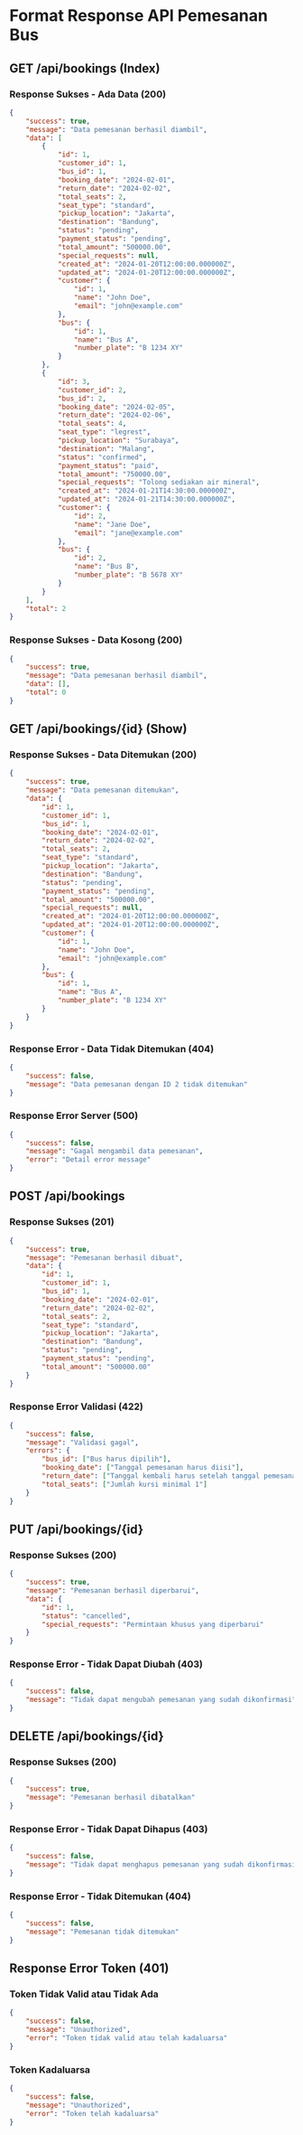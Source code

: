 # Format Response API Pemesanan Bus

## GET /api/bookings (Index)

### Response Sukses - Ada Data (200)

```json
{
    "success": true,
    "message": "Data pemesanan berhasil diambil",
    "data": [
        {
            "id": 1,
            "customer_id": 1,
            "bus_id": 1,
            "booking_date": "2024-02-01",
            "return_date": "2024-02-02",
            "total_seats": 2,
            "seat_type": "standard",
            "pickup_location": "Jakarta",
            "destination": "Bandung",
            "status": "pending",
            "payment_status": "pending",
            "total_amount": "500000.00",
            "special_requests": null,
            "created_at": "2024-01-20T12:00:00.000000Z",
            "updated_at": "2024-01-20T12:00:00.000000Z",
            "customer": {
                "id": 1,
                "name": "John Doe",
                "email": "john@example.com"
            },
            "bus": {
                "id": 1,
                "name": "Bus A",
                "number_plate": "B 1234 XY"
            }
        },
        {
            "id": 3,
            "customer_id": 2,
            "bus_id": 2,
            "booking_date": "2024-02-05",
            "return_date": "2024-02-06",
            "total_seats": 4,
            "seat_type": "legrest",
            "pickup_location": "Surabaya",
            "destination": "Malang",
            "status": "confirmed",
            "payment_status": "paid",
            "total_amount": "750000.00",
            "special_requests": "Tolong sediakan air mineral",
            "created_at": "2024-01-21T14:30:00.000000Z",
            "updated_at": "2024-01-21T14:30:00.000000Z",
            "customer": {
                "id": 2,
                "name": "Jane Doe",
                "email": "jane@example.com"
            },
            "bus": {
                "id": 2,
                "name": "Bus B",
                "number_plate": "B 5678 XY"
            }
        }
    ],
    "total": 2
}
```

### Response Sukses - Data Kosong (200)

```json
{
    "success": true,
    "message": "Data pemesanan berhasil diambil",
    "data": [],
    "total": 0
}
```

## GET /api/bookings/{id} (Show)

### Response Sukses - Data Ditemukan (200)

```json
{
    "success": true,
    "message": "Data pemesanan ditemukan",
    "data": {
        "id": 1,
        "customer_id": 1,
        "bus_id": 1,
        "booking_date": "2024-02-01",
        "return_date": "2024-02-02",
        "total_seats": 2,
        "seat_type": "standard",
        "pickup_location": "Jakarta",
        "destination": "Bandung",
        "status": "pending",
        "payment_status": "pending",
        "total_amount": "500000.00",
        "special_requests": null,
        "created_at": "2024-01-20T12:00:00.000000Z",
        "updated_at": "2024-01-20T12:00:00.000000Z",
        "customer": {
            "id": 1,
            "name": "John Doe",
            "email": "john@example.com"
        },
        "bus": {
            "id": 1,
            "name": "Bus A",
            "number_plate": "B 1234 XY"
        }
    }
}
```

### Response Error - Data Tidak Ditemukan (404)

```json
{
    "success": false,
    "message": "Data pemesanan dengan ID 2 tidak ditemukan"
}
```

### Response Error Server (500)

```json
{
    "success": false,
    "message": "Gagal mengambil data pemesanan",
    "error": "Detail error message"
}
```

## POST /api/bookings

### Response Sukses (201)

```json
{
    "success": true,
    "message": "Pemesanan berhasil dibuat",
    "data": {
        "id": 1,
        "customer_id": 1,
        "bus_id": 1,
        "booking_date": "2024-02-01",
        "return_date": "2024-02-02",
        "total_seats": 2,
        "seat_type": "standard",
        "pickup_location": "Jakarta",
        "destination": "Bandung",
        "status": "pending",
        "payment_status": "pending",
        "total_amount": "500000.00"
    }
}
```

### Response Error Validasi (422)

```json
{
    "success": false,
    "message": "Validasi gagal",
    "errors": {
        "bus_id": ["Bus harus dipilih"],
        "booking_date": ["Tanggal pemesanan harus diisi"],
        "return_date": ["Tanggal kembali harus setelah tanggal pemesanan"],
        "total_seats": ["Jumlah kursi minimal 1"]
    }
}
```

## PUT /api/bookings/{id}

### Response Sukses (200)

```json
{
    "success": true,
    "message": "Pemesanan berhasil diperbarui",
    "data": {
        "id": 1,
        "status": "cancelled",
        "special_requests": "Permintaan khusus yang diperbarui"
    }
}
```

### Response Error - Tidak Dapat Diubah (403)

```json
{
    "success": false,
    "message": "Tidak dapat mengubah pemesanan yang sudah dikonfirmasi"
}
```

## DELETE /api/bookings/{id}

### Response Sukses (200)

```json
{
    "success": true,
    "message": "Pemesanan berhasil dibatalkan"
}
```

### Response Error - Tidak Dapat Dihapus (403)

```json
{
    "success": false,
    "message": "Tidak dapat menghapus pemesanan yang sudah dikonfirmasi"
}
```

### Response Error - Tidak Ditemukan (404)

```json
{
    "success": false,
    "message": "Pemesanan tidak ditemukan"
}
```

## Response Error Token (401)

### Token Tidak Valid atau Tidak Ada

```json
{
    "success": false,
    "message": "Unauthorized",
    "error": "Token tidak valid atau telah kadaluarsa"
}
```

### Token Kadaluarsa

```json
{
    "success": false,
    "message": "Unauthorized",
    "error": "Token telah kadaluarsa"
}
```
